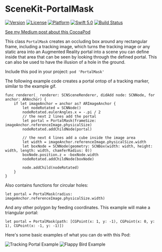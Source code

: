 # SceneKit-PortalMask

[![Version](https://img.shields.io/cocoapods/v/PortalMask.svg)](https://cocoapods.org/pods/PortalMask)
[![License](https://img.shields.io/cocoapods/l/PortalMask.svg)](https://cocoapods.org/pods/PortalMask)
[![Platform](https://img.shields.io/cocoapods/p/PortalMask.svg)](https://cocoapods.org/pods/PortalMask)
[![Swift 5.0](https://img.shields.io/badge/Swift-5.0-orange.svg?style=flat)](https://swift.org/)
[![Build Status](https://travis-ci.com/maxxfrazer/SceneKit-PortalMask.svg?branch=master)](https://travis-ci.com/maxxfrazer/SceneKit-PortalMask)

[See my Medium post about this CocoaPod](https://link.medium.com/4LK2PReBXR)

This class `PortalMask` creates an occluding box around any rectangular frame, including a tracking image, which turns the tracking image or any static area into an Augmented Reality portal into a scene you can define inside that area that can be seen by looking through the defined portal.
This can also be used to have the illusion of a hole in the ground.

Include this pod in your project:
`pod 'PortalMask'`

The following example code creates a portal ontop of a tracking marker, similar to the example gif.

```
func renderer(_ renderer: SCNSceneRenderer, didAdd node: SCNNode, for anchor: ARAnchor) {
	if let imageAnchor = anchor as? ARImageAnchor {
		let nodeRotated = SCNNode()
		nodeRotated.eulerAngles.x = -.pi / 2
		// the next 2 lines add the portal
		let portal = PortalMask(frameSize: imageAnchor.referenceImage.physicalSize)
		nodeRotated.addChildNode(portal)

		// the next 4 lines add a cube inside the image area
		let width = imageAnchor.referenceImage.physicalSize.width
		let boxNode = SCNNode(geometry: SCNBox(width: width, height: width, length: width, chamferRadius: 0))
		boxNode.position.z = -boxNode.width
		nodeRotated.addChildNode(boxNode)

		node.addChild(nodeRotated)
	}
}

```

Also contains functions for circular holes:
```
let portal = PortalMask(radius: imageAnchor.referenceImage.physicalSize.width)
```
And any other polygon by feeding coordinates. This example will make a triangular portal:
```
let portal = PortalMask(path: [CGPoint(x: 1, y: -1), CGPoint(x: 0, y: 1), CGPoint(x: -1, y: -1)])
```

Here's some basic examples of what you can do with this Pod:

![Tracking Portal Example](https://github.com/maxxfrazer/SceneKit-PortalMask/blob/master/media/PortalMask-example.gif)
![Flappy Bird Example](https://github.com/maxxfrazer/SceneKit-PortalMask/blob/master/media/PortalMask-FlappyBird.gif)
